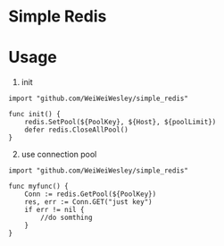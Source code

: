 Simple Redis
===

# Usage

1. init
```golang
import "github.com/WeiWeiWesley/simple_redis"

func init() {
    redis.SetPool(${PoolKey}, ${Host}, ${poolLimit})
    defer redis.CloseAllPool()
}
```

2. use connection pool

```golang
import "github.com/WeiWeiWesley/simple_redis"

func myfunc() {
    Conn := redis.GetPool(${PoolKey})
    res, err := Conn.GET("just key")
    if err != nil {
        //do somthing
    }
}
```